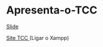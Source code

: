 # Apresenta-o-TCC

[Slide](https://www.canva.com/design/DAGNH7Jy768/7ybOZl5ctr0jZwfGH38vTQ/edit)

[Site TCC ](http://localhost/siteTCC/)(Ligar o Xampp)
